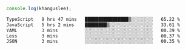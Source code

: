 ```js
console.log(khanguslee);
```

<!--START_SECTION:waka-->

```txt
TypeScript   9 hrs 47 mins   ████████████████▒░░░░░░░░   65.22 %
JavaScript   5 hrs 2 mins    ████████▒░░░░░░░░░░░░░░░░   33.61 %
YAML         3 mins          ░░░░░░░░░░░░░░░░░░░░░░░░░   00.39 %
Less         3 mins          ░░░░░░░░░░░░░░░░░░░░░░░░░   00.37 %
JSON         3 mins          ░░░░░░░░░░░░░░░░░░░░░░░░░   00.35 %
```

<!--END_SECTION:waka-->

<!--
**khanguslee/khanguslee** is a ✨ _special_ ✨ repository because its `README.md` (this file) appears on your GitHub profile.

Here are some ideas to get you started:

- 🔭 I’m currently working on ...
- 🌱 I’m currently learning ...
- 👯 I’m looking to collaborate on ...
- 🤔 I’m looking for help with ...
- 💬 Ask me about ...
- 📫 How to reach me: ...
- 😄 Pronouns: ...
- ⚡ Fun fact: ...
-->
